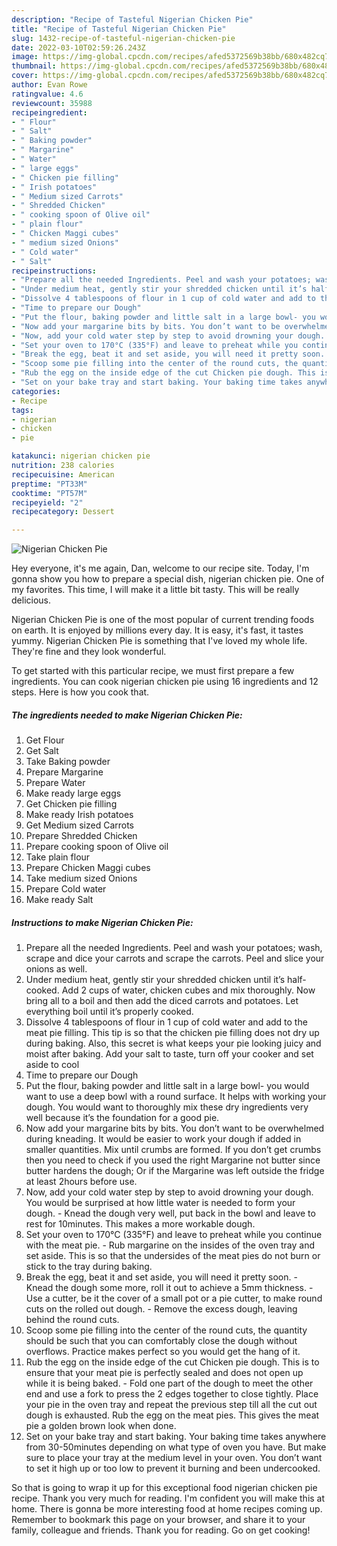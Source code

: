 ```yaml
---
description: "Recipe of Tasteful Nigerian Chicken Pie"
title: "Recipe of Tasteful Nigerian Chicken Pie"
slug: 1432-recipe-of-tasteful-nigerian-chicken-pie
date: 2022-03-10T02:59:26.243Z
image: https://img-global.cpcdn.com/recipes/afed5372569b38bb/680x482cq70/nigerian-chicken-pie-recipe-main-photo.jpg
thumbnail: https://img-global.cpcdn.com/recipes/afed5372569b38bb/680x482cq70/nigerian-chicken-pie-recipe-main-photo.jpg
cover: https://img-global.cpcdn.com/recipes/afed5372569b38bb/680x482cq70/nigerian-chicken-pie-recipe-main-photo.jpg
author: Evan Rowe
ratingvalue: 4.6
reviewcount: 35988
recipeingredient:
- " Flour"
- " Salt"
- " Baking powder"
- " Margarine"
- " Water"
- " large eggs"
- " Chicken pie filling"
- " Irish potatoes"
- " Medium sized Carrots"
- " Shredded Chicken"
- " cooking spoon of Olive oil"
- " plain flour"
- " Chicken Maggi cubes"
- " medium sized Onions"
- " Cold water"
- " Salt"
recipeinstructions:
- "Prepare all the needed Ingredients. Peel and wash your potatoes; wash, scrape and dice your carrots and scrape the carrots. Peel and slice your onions as well."
- "Under medium heat, gently stir your shredded chicken until it’s half-cooked. Add 2 cups of water, chicken cubes and mix thoroughly. Now bring all to a boil and then add the diced carrots and potatoes. Let everything boil until it’s properly cooked."
- "Dissolve 4 tablespoons of flour in 1 cup of cold water and add to the meat pie filling. This tip is so that the chicken pie filling does not dry up during baking. Also, this secret is what keeps your pie looking juicy and moist after baking. Add your salt to taste, turn off your cooker and set aside to cool"
- "Time to prepare our Dough"
- "Put the flour, baking powder and little salt in a large bowl- you would want to use a deep bowl with a round surface. It helps with working your dough. You would want to thoroughly mix these dry ingredients very well because it’s the foundation for a good pie."
- "Now add your margarine bits by bits. You don’t want to be overwhelmed during kneading. It would be easier to work your dough if added in smaller quantities. Mix until crumbs are formed. If you don’t get crumbs then you need to check if you used the right Margarine not butter since butter hardens the dough; Or if the Margarine was left outside the fridge at least 2hours before use."
- "Now, add your cold water step by step to avoid drowning your dough. You would be surprised at how little water is needed to form your dough. Knead the dough very well, put back in the bowl and leave to rest for 10minutes. This makes a more workable dough."
- "Set your oven to 170°C (335°F) and leave to preheat while you continue with the meat pie. Rub margarine on the insides of the oven tray and set aside. This is so that the undersides of the meat pies do not burn or stick to the tray during baking."
- "Break the egg, beat it and set aside, you will need it pretty soon. Knead the dough some more, roll it out to achieve a 5mm thickness. Use a cutter, be it the cover of a small pot or a pie cutter, to make round cuts on the rolled out dough. Remove the excess dough, leaving behind the round cuts."
- "Scoop some pie filling into the center of the round cuts, the quantity should be such that you can comfortably close the dough without overflows. Practice makes perfect so you would get the hang of it."
- "Rub the egg on the inside edge of the cut Chicken pie dough. This is to ensure that your meat pie is perfectly sealed and does not open up while it is being baked. Fold one part of the dough to meet the other end and use a fork to press the 2 edges together to close tightly. Place your pie in the oven tray and repeat the previous step till all the cut out dough is exhausted. Rub the egg on the meat pies. This gives the meat pie a golden brown look when done."
- "Set on your bake tray and start baking. Your baking time takes anywhere from 30-50minutes depending on what type of oven you have. But make sure to place your tray at the medium level in your oven. You don’t want to set it high up or too low to prevent it burning and been undercooked."
categories:
- Recipe
tags:
- nigerian
- chicken
- pie

katakunci: nigerian chicken pie 
nutrition: 238 calories
recipecuisine: American
preptime: "PT33M"
cooktime: "PT57M"
recipeyield: "2"
recipecategory: Dessert

---
```



![Nigerian Chicken Pie](https://img-global.cpcdn.com/recipes/afed5372569b38bb/680x482cq70/nigerian-chicken-pie-recipe-main-photo.jpg)

Hey everyone, it's me again, Dan, welcome to our recipe site. Today, I'm gonna show you how to prepare a special dish, nigerian chicken pie. One of my favorites. This time, I will make it a little bit tasty. This will be really delicious.

Nigerian Chicken Pie is one of the most popular of current trending foods on earth. It is enjoyed by millions every day. It is easy, it's fast, it tastes yummy. Nigerian Chicken Pie is something that I've loved my whole life. They're fine and they look wonderful.




To get started with this particular recipe, we must first prepare a few ingredients. You can cook nigerian chicken pie using 16 ingredients and 12 steps. Here is how you cook that.

<!--inarticleads1-->

##### The ingredients needed to make Nigerian Chicken Pie:

1. Get  Flour
1. Get  Salt
1. Take  Baking powder
1. Prepare  Margarine
1. Prepare  Water
1. Make ready  large eggs
1. Get  Chicken pie filling
1. Make ready  Irish potatoes
1. Get  Medium sized Carrots
1. Prepare  Shredded Chicken
1. Prepare  cooking spoon of Olive oil
1. Take  plain flour
1. Prepare  Chicken Maggi cubes
1. Take  medium sized Onions
1. Prepare  Cold water
1. Make ready  Salt




<!--inarticleads2-->

##### Instructions to make Nigerian Chicken Pie:

1. Prepare all the needed Ingredients. Peel and wash your potatoes; wash, scrape and dice your carrots and scrape the carrots. Peel and slice your onions as well.
1. Under medium heat, gently stir your shredded chicken until it’s half-cooked. Add 2 cups of water, chicken cubes and mix thoroughly. Now bring all to a boil and then add the diced carrots and potatoes. Let everything boil until it’s properly cooked.
1. Dissolve 4 tablespoons of flour in 1 cup of cold water and add to the meat pie filling. This tip is so that the chicken pie filling does not dry up during baking. Also, this secret is what keeps your pie looking juicy and moist after baking. Add your salt to taste, turn off your cooker and set aside to cool
1. Time to prepare our Dough
1. Put the flour, baking powder and little salt in a large bowl- you would want to use a deep bowl with a round surface. It helps with working your dough. You would want to thoroughly mix these dry ingredients very well because it’s the foundation for a good pie.
1. Now add your margarine bits by bits. You don’t want to be overwhelmed during kneading. It would be easier to work your dough if added in smaller quantities. Mix until crumbs are formed. If you don’t get crumbs then you need to check if you used the right Margarine not butter since butter hardens the dough; Or if the Margarine was left outside the fridge at least 2hours before use.
1. Now, add your cold water step by step to avoid drowning your dough. You would be surprised at how little water is needed to form your dough. - Knead the dough very well, put back in the bowl and leave to rest for 10minutes. This makes a more workable dough.
1. Set your oven to 170°C (335°F) and leave to preheat while you continue with the meat pie. - Rub margarine on the insides of the oven tray and set aside. This is so that the undersides of the meat pies do not burn or stick to the tray during baking.
1. Break the egg, beat it and set aside, you will need it pretty soon. - Knead the dough some more, roll it out to achieve a 5mm thickness. - Use a cutter, be it the cover of a small pot or a pie cutter, to make round cuts on the rolled out dough. - Remove the excess dough, leaving behind the round cuts.
1. Scoop some pie filling into the center of the round cuts, the quantity should be such that you can comfortably close the dough without overflows. Practice makes perfect so you would get the hang of it.
1. Rub the egg on the inside edge of the cut Chicken pie dough. This is to ensure that your meat pie is perfectly sealed and does not open up while it is being baked. - Fold one part of the dough to meet the other end and use a fork to press the 2 edges together to close tightly. Place your pie in the oven tray and repeat the previous step till all the cut out dough is exhausted. Rub the egg on the meat pies. This gives the meat pie a golden brown look when done.
1. Set on your bake tray and start baking. Your baking time takes anywhere from 30-50minutes depending on what type of oven you have. But make sure to place your tray at the medium level in your oven. You don’t want to set it high up or too low to prevent it burning and been undercooked.




So that is going to wrap it up for this exceptional food nigerian chicken pie recipe. Thank you very much for reading. I'm confident you will make this at home. There is gonna be more interesting food at home recipes coming up. Remember to bookmark this page on your browser, and share it to your family, colleague and friends. Thank you for reading. Go on get cooking!
